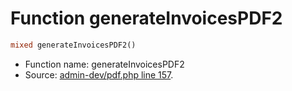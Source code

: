 Function generateInvoicesPDF2
===========================





```php
mixed generateInvoicesPDF2()
```

* Function name: generateInvoicesPDF2
* Source: [admin-dev/pdf.php line 157](https://github.com/PrestaShop/PrestaShop/blob/1.5.0.3/admin-dev/pdf.php#L157).

